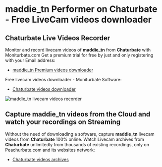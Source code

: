 # maddie_tn Performer on Chaturbate - Free LiveCam videos downloader

## Chaturbate Live Videos Recorder

Monitor and record livecam videos of **maddie_tn** from **Chaturbate** with Moniturbate.com
Get a premium trial for free by just and only registering with your Email address:
* [maddie_tn Premium videos downloader](https://moniturbate.com/request-demo-licence-key.html)

Free livecam videos downloader - Moniturbate Software:
* [Chaturbate videos downloader](https://moniturbate.com/moniturbate-download-software.html)

![maddie_tn livecam videos recorder](https://peachurnet.com/templates/moniturbate-software.png)


## Capture maddie_tn videos from the Cloud and watch your recordings on Streaming

Without the need of downloading a software, capture **maddie_tn** livecam videos from **Chaturbate** 100% online.
Watch Livecam archives from **Chaturbate** unlimitedly from thousands of existing recordings, only on Peachurbate.com and its websites network:
* [Chaturbate videos archives](https://peachurnet.com/)